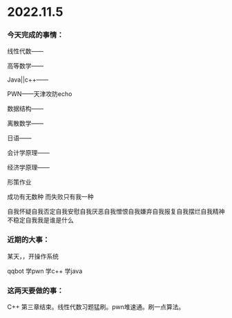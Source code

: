# 2022.11.5

### 今天完成的事情：

线性代数——

高等数学——

Java||c++——

PWN——天津攻防echo

数据结构——

离散数学——

日语——

会计学原理——

经济学原理——

形策作业

成功有无数种 而失败只有我一种

自我怀疑自我否定自我安慰自我厌恶自我憎恨自我嫌弃自我报复自我摆烂自我精神不稳定自我我是谁是什么

### 近期的大事：

某天，，开操作系统

qqbot 学pwn 学c++ 学java

### 这两天要做的事：

C++ 第三章结束。线性代数习题猛刷。pwn堆速通。刷一点算法。

